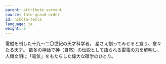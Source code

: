 ```yaml
---
parent: attribute.servant
source: fate-grand-order
id: nikola-tesla
language: ja
weight: 0
---
```


電磁を制した十九～二〇世紀の天才科学者。
星さえ割ってみせると宣う、堂々たる天才。
数多の神話で神（自然）の伝説として語られる雷電の力を解明し、人類文明に「電気」をもたらした偉大な碩学のひとり。
